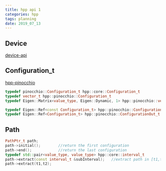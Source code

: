 ```yaml
---
title: hpp api 1
categories: hpp
tags: planning
date: 2019_07_13
---
```

## Device

[device-api](https://gepettoweb.laas.fr/hpp/hpp-pinocchio/doxygen-html/a00067.html)


## Configuration_t

[hpp-pinocchio](https://gepettoweb.laas.fr/hpp/hpp-pinocchio/doxygen-html/a00106.html#aa4c05e8989d13ccf9f2d786b50142888)
```c++
typedef pinocchio::Configuration_t hpp::core::Configuration_t
typedef vector_t hpp::pinocchio::Configuration_t
typedef Eigen::Matrix<value_type, Eigen::Dynamic, 1> hpp::pinocchio::vector_t

typedef Eigen::Ref<const Configuration_t> hpp::pinocchio::ConfigurationIn_t
typedef Eigen::Ref<Configuration_t> hpp::pinocchio::ConfigurationOut_t
```

## Path

```c++
PathPtr_t path;
path->initial();        //return the first configuration
path->end();            //return the last configuration
typedef std::pair<value_type, value_type> hpp::core::interval_t
path->extract(const interval_t &subInterval);   //extract path in [t1,t2]
path->extract(t1,t2); 
```